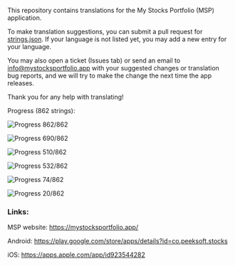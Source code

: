This repository contains translations for the My Stocks Portfolio (MSP) application.

To make translation suggestions, you can submit a pull request for [strings.json](https://github.com/mystocksportfolio/translations/blob/main/strings.json). If your language is not listed yet, you may add a new entry for your language.

You may also open a ticket (Issues tab) or send an email to info@mystocksportfolio.app with your suggested changes or translation bug reports, and we will try to make the change the next time the app releases.

Thank you for any help with translating!

Progress (862 strings):

![Progress](https://progress-bar.dev/100?title=en&width=120) 862/862

![Progress](https://progress-bar.dev/80?title=tr&width=120) 690/862

![Progress](https://progress-bar.dev/59?title=zh-Hant-TW&width=120) 510/862

![Progress](https://progress-bar.dev/62?title=fr&width=120) 532/862

![Progress](https://progress-bar.dev/9?title=de&width=120) 74/862

![Progress](https://progress-bar.dev/2?title=zh&width=120) 20/862

### Links:

MSP website: https://mystocksportfolio.app/

Android: https://play.google.com/store/apps/details?id=co.peeksoft.stocks

iOS: https://apps.apple.com/app/id923544282
